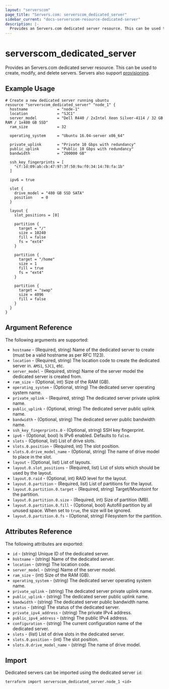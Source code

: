 ```yaml
---
layout: "serverscom"
page_title: "Servers.com: serverscom_dedicated_server"
sidebar_current: "docs-serverscom-resource-dedicated-server"
description: |-
  Provides an Servers.com dedicated server resource. This can be used to create, modify, and delete servers. Servers also support provisioning.
---
```


# serverscom_dedicated_server

Provides an Servers.com dedicated server resource. This can be used to create, modify, and delete servers. Servers also support [provisioning](https://www.terraform.io/docs/provisioners/index.html).

## Example Usage

```hcl
# Create a new dedicated server running ubuntu
resource "serverscom_dedicated_server" "node_1" {
  hostname             = "node-1"
  location             = "SJC1"
  server_model         = "Dell R440 / 2xIntel Xeon Silver-4114 / 32 GB RAM / 1x480 GB SSD"
  ram_size             = 32

  operating_system     = "Ubuntu 16.04-server x86_64"

  private_uplink       = "Private 10 Gbps with redundancy"
  public_uplink        = "Public 10 Gbps with redundancy"
  bandwidth            = "200000 GB"

  ssh_key_fingerprints = [
    "cf:1d:09:ab:cb:47:97:3f:50:9a:f0:34:14:78:fa:1b"
  ]

  ipv6 = true

  slot {
    drive_model = "480 GB SSD SATA"
    position    = 0
  }

  layout {
    slot_positions = [0]

    partition {
      target = "/"
      size = 10240
      fill = false
      fs = "ext4"
    }

    partition {
      target = "/home"
      size = 1
      fill = true
      fs = "ext4"
    }

    partition {
      target = "swap"
      size = 4096
      fill = false
    }
  }
}

```

## Argument Reference

The following arguments are supported:

- `hostname` - (Required, string) Name of the dedicated server to create (must be a valid hostname as per RFC 1123).
- `location` - (Required, string) The location code to create the dedicated server in. `AMS1`, `SJC1`, etc.
- `server_model` - (Required, string) Name of the server model the dedicated server is created from.
- `ram_size` - (Optional, int) Size of the RAM (GB).
- `operating_system` - (Optional, string) The dedicated server operating system name.
- `private_uplink` - (Required, string) The dedicated server private uplink name.
- `public_uplink` - (Optional, string) The dedicated server public uplink name.
- `bandwidth` - (Optional, string) The dedicated server public bandwidth name.
- `ssh_key_fingerprints.0` - (Optional, string) SSH key fingerprint.
- `ipv6` - (Optional, bool) Is IPv6 enabled. Defaults to `false`.
- `slots` - (Optional, list) List of drive slots.
- `slots.0.position` - (Required, int) The slot position.
- `slots.0.drive_model_name` - (Optional, string) The name of drive model to place in the slot.
- `layout` - (Optional, list) List of layouts.
- `layout.0.slot_positions` - (Required, list) List of slots which should be used by the layout.
- `layout.0.raid` - (Optional, int) RAID level for the layout.
- `layout.0.partition` - (Required, list) List of partitions for the layout.
- `layout.0.partition.0.target` - (Required, string) Target/Mountoint for the partition.
- `layout.0.partition.0.size` - (Required, int) Size of partition (MB).
- `layout.0.partition.0.fill` - (Optional, bool) Autofill partition by all unused space. When set to `true`, the size will be ignored.
- `layout.0.partition.0.fs` - (Optional, string) Filesystem for the partition.

## Attributes Reference

The following attributes are exported:

- `id` - (string) Unique ID of the dedicated server.
- `hostname` - (string) Name of the dedicated server.
- `location` - (string) The location code.
- `server_model` - (string) Name of the server model.
- `ram_size` - (int) Size of the RAM (GB).
- `operating_system` - (string) The dedicated server operating system name.
- `private_uplink` - (string) The dedicated server private uplink name.
- `public_uplink` - (string) The dedicated server public uplink name.
- `bandwidth` - (string) The dedicated server public bandwidth name.
- `status` - (string) The status of the dedicated server.
- `private_ipv4_address` - (string) The private IPv4 address.
- `public_ipv4_address` - (string) The public IPv4 address.
- `configuration` - (string) The current configuration name of the dedicated server.
- `slots` - (list) List of drive slots in the dedicated server.
- `slots.0.position` - (int) The slot position.
- `slots.0.drive_model_name` - (string) The name of drive model.

## Import

Dedicated servers can be imported using the dedicated server `id`:

```
terraform import serverscom_dedicated_server.node_1 <id>
```
